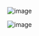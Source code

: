 ![image](https://github.com/user-attachments/assets/4f4c073b-0ba1-452f-a011-8fdc8307b598)

![image](https://github.com/user-attachments/assets/44927b1b-2188-4453-96c1-7ef2f0d4a66b)

